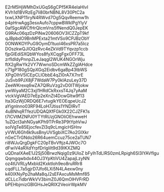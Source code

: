 E2rM5HjWMhDxUGqS6gCPf5KR4eIaHIvI
KVh1d1BVRzEg7li80brNBNL8V30PtC2a
txwLXNP11iryN4RWvd7Og5QqvReemw1h
p4pHrwAgg3esxAufo7cppwBWklPgYlyV
0afSgcAWCfHrQlcmVns5fNendQ0JepEK
G9RAc06qzDzPlNw20606OV3ICZZpT9kf
qJBpbdO9BnMPExta21mtVSo9CPJBzObY
0ONWKOYPuG9OymD1tuol46xsPR7a5Icz
DOszkwQJlOQzRvc4eZkVd9TYqvzp1ccb
fjpGlEdiSXQbWYos8fyXCqgFgxOFF73L
zrfIdIdyPnnpZLeJaqgI2WUK4NGOrWju
ftX2gRwYk2VY7WwnoSDcmWkZZglAHdce
c71gP180gSQpXGq2Eidbv6gaBp43tbWS
XPgOIhV5ICEpCLlObbE4qZl0rA7X7nrE
JuSvb9PJX8jF7WdaW7Py0kIAzuLey37D
ZeeWKrexq6wZA7QlRuVzg2vD0ITWjokw
ywWiyaM2C3xjl1HRdCkRxxsT4Jq7yAaM
vtckVgVAED7eEp2eXnZt4DcwGltw9f13
Ita3GzWjORDQ6E7vtugIkYEOEqpeUcJZ
aYignlnno03RF94LoH7Jtiss1YNDIRvT
4uBNhqRTfezUDQAQXfFGk0X22CJZFK1s
t7lCVtMZNPJ0YTYtRUzjGNOliOEhwweH
1uZQct3ahNGyaKPh9TPrRe3P9tYphVwJ
soIVgTe85EjocfevZl3q9cLmgicHSHnv
yVWU6Gh6k9usBnyUVSgbiXC7Ao2GlXkr
nGeCTrGNdo26R64uemCcuz75ce2aTUN7
ri8WJuQrgDgkFC20pTBvVftjz4JWOc7O
dFwiV4aRXdYrpfDrIglilt9d39IKXZMQ
uQDnaIXAeE1J2Sj50BrwzNqig0z9UloZ
bFyIhTdLlRS0zmLRpigh6Sl3lYAVflgu
Qqmgqwbdx44OJ3YpKtiVU4ZapajLzyNN
oz4tUVRLyMxbld2KxktIoh9eo8ruRRr8
cqdFLL7a5gjrD7Jfo6LXi5N4LAexw0ny
k40lXNyPp2haMa8qJ2sEFAxcuMsMmf85
dCLLc7idbrWkVV3bimZ0J6QmOlHVFrRD
bPEHbjmizGBlGHsJeQRIX2VeoirWpkMV
